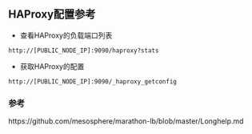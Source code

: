 ## HAProxy配置参考

- 查看HAProxy的负载端口列表

 `http://[PUBLIC_NODE_IP]:9090/haproxy?stats`


- 获取HAProxy的配置

 `http://[PUBLIC_NODE_IP]:9090/_haproxy_getconfig`


### 参考

https:\/\/github.com\/mesosphere\/marathon-lb\/blob\/master\/Longhelp.md

